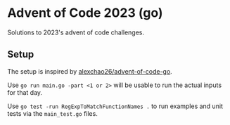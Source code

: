 # Advent of Code 2023 (go)

Solutions to 2023's advent of code challenges.

## Setup

The setup is inspired by
[alexchao26/advent-of-code-go](https://github.com/alexchao26/advent-of-code-go.git).

Use `go run main.go -part <1 or 2>` will be usable to run the actual inputs for
that day.

Use `go test -run RegExpToMatchFunctionNames .` to run examples and unit tests
via the `main_test.go` files.
